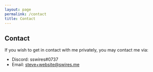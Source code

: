 ```yaml
---
layout: page
permalink: /contact
title: Contact
---
```


## Contact

If you wish to get in contact with me privately, you may contact me via:

- Discord: sswires#0737
- Email: [steve+website@swires.me](mailto:steve+website@swires.me)
